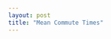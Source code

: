 ```yaml
---
layout: post
title: "Mean Commute Times"
---
```

<div class="legend"></div>
<svg class="commute-map" viewBox="0 0 900 560"></svg>
<script src="{{'assets/javascripts/commute-map.js' | absolute_url }}" type="module"></script>

